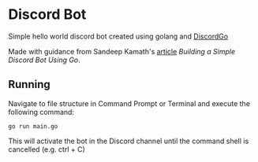 # Discord Bot
Simple hello world discord bot created using golang and [DiscordGo](https://github.com/bwmarrin/discordgo)

Made with guidance from Sandeep Kamath's [article](https://medium.com/@mssandeepkamath/building-a-simple-discord-bot-using-go-12bfca31ad5d) *Building a Simple Discord Bot Using Go*.

## Running
Navigate to file structure in Command Prompt or Terminal and execute the following command:
```
go run main.go
```

This will activate the bot in the Discord channel until the command shell is cancelled (e.g. ctrl + C)